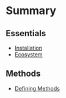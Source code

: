 # Summary

## Essentials

* [Installation](README.md)
* [Ecosystem](ecosystem.md)

## Methods

* [Defining Methods](methods.md)

